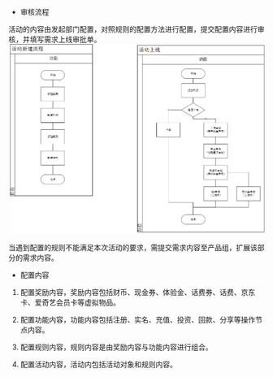 * 审核流程

活动的内容由发起部门配置，对照规则的配置方法进行配置，提交配置内容进行审核，并填写需求上线审批单。![](/assets/活动管理架构图.png)

当遇到配置的规则不能满足本次活动的要求，需提交需求内容至产品组，扩展该部分的需求内容。



* 配置内容

1. 配置奖励内容，奖励内容包括财币、现金券、体验金、话费券、话费、京东卡、爱奇艺会员卡等虚拟物品。

2. 配置功能内容，功能内容包括注册、实名、充值、投资、回款、分享等操作节点内容。

3. 配置规则内容，规则内容是由奖励内容与功能内容进行组合。

4. 配置活动内容，活动内包括活动对象和规则内容。



